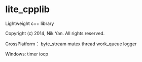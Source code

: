# lite_cpplib

Lightweight c++ library

Copyright (c) 2014, Nik Yan. All rights reserved.

CrossPlatform：
byte_stream
mutex
thread
work_queue
logger

Windows:
timer
iocp
